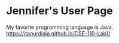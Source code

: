 # Jennifer's User Page
My favorite programming language is Java.
https://jtanurdjaja.github.io/CSE-110-Lab1/